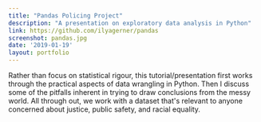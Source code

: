 ```yaml
---
title: "Pandas Policing Project"
description: "A presentation on exploratory data analysis in Python"
link: https://github.com/ilyagerner/pandas
screenshot: pandas.jpg
date: '2019-01-19'
layout: portfolio
---
```


Rather than focus on statistical rigour, this tutorial/presentation first works through the practical aspects of data wrangling in Python. Then I discuss some of the pitfalls inherent in trying to draw conclusions from the messy world. All through out, we work with a dataset that's relevant to anyone concerned about justice, public safety, and racial equality.
